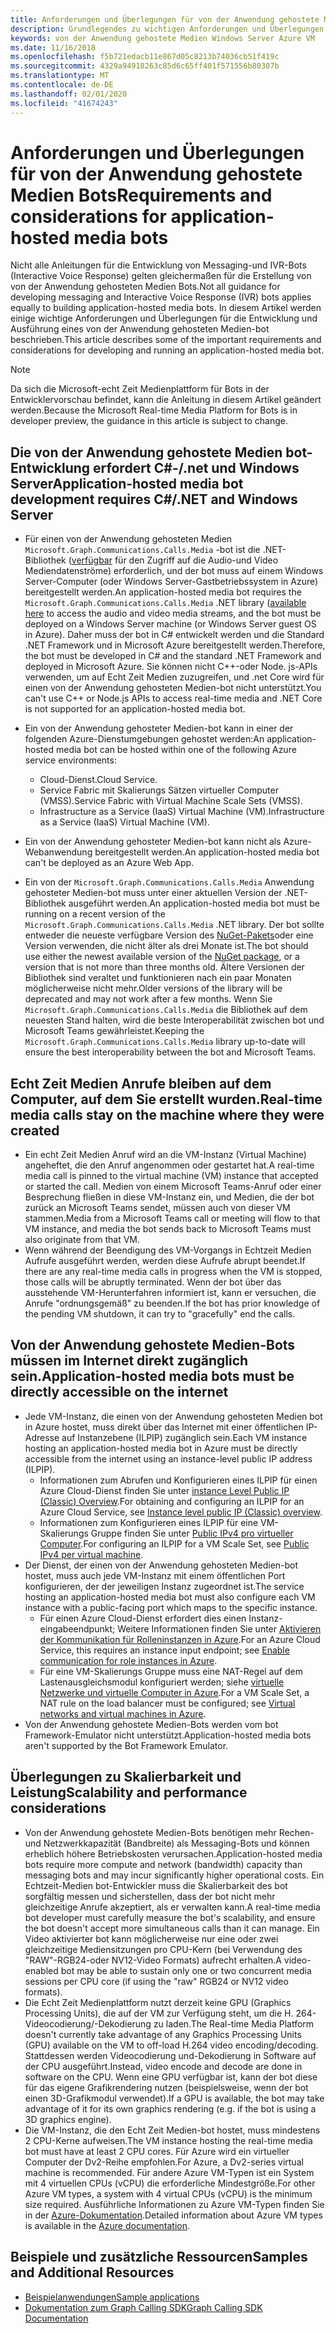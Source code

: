 ```yaml
---
title: Anforderungen und Überlegungen für von der Anwendung gehostete Medien Bots
description: Grundlegendes zu wichtigen Anforderungen und Überlegungen im Zusammenhang mit der Erstellung von von der Anwendung gehosteten Medien Bots für Microsoft Teams.
keywords: von der Anwendung gehostete Medien Windows Server Azure VM
ms.date: 11/16/2018
ms.openlocfilehash: f5b721edacb11e867d05c8213b74036cb51f419c
ms.sourcegitcommit: 4329a94918263c85d6c65ff401f571556b80307b
ms.translationtype: MT
ms.contentlocale: de-DE
ms.lasthandoff: 02/01/2020
ms.locfileid: "41674243"
---
```

# <a name="requirements-and-considerations-for-application-hosted-media-bots"></a><span data-ttu-id="e847b-104">Anforderungen und Überlegungen für von der Anwendung gehostete Medien Bots</span><span class="sxs-lookup"><span data-stu-id="e847b-104">Requirements and considerations for application-hosted media bots</span></span>

<span data-ttu-id="e847b-105">Nicht alle Anleitungen für die Entwicklung von Messaging-und IVR-Bots (Interactive Voice Response) gelten gleichermaßen für die Erstellung von von der Anwendung gehosteten Medien Bots.</span><span class="sxs-lookup"><span data-stu-id="e847b-105">Not all guidance for developing messaging and Interactive Voice Response (IVR) bots applies equally to building application-hosted media bots.</span></span> <span data-ttu-id="e847b-106">In diesem Artikel werden einige wichtige Anforderungen und Überlegungen für die Entwicklung und Ausführung eines von der Anwendung gehosteten Medien-bot beschrieben.</span><span class="sxs-lookup"><span data-stu-id="e847b-106">This article describes some of the important requirements and considerations for developing and running an application-hosted media bot.</span></span>

> [!NOTE]
> <span data-ttu-id="e847b-107">Da sich die Microsoft-echt Zeit Medienplattform für Bots in der Entwicklervorschau befindet, kann die Anleitung in diesem Artikel geändert werden.</span><span class="sxs-lookup"><span data-stu-id="e847b-107">Because the Microsoft Real-time Media Platform for Bots is in developer preview, the guidance in this article is subject to change.</span></span>

## <a name="application-hosted-media-bot-development-requires-cnet-and-windows-server"></a><span data-ttu-id="e847b-108">Die von der Anwendung gehostete Medien bot-Entwicklung erfordert C#-/.net und Windows Server</span><span class="sxs-lookup"><span data-stu-id="e847b-108">Application-hosted media bot development requires C#/.NET and Windows Server</span></span>

- <span data-ttu-id="e847b-109">Für einen von der Anwendung gehosteten Medien `Microsoft.Graph.Communications.Calls.Media` -bot ist die .NET-Bibliothek ([verfügbar](https://www.nuget.org/packages/Microsoft.Graph.Communications.Calls.Media/) für den Zugriff auf die Audio-und Video Mediendatenströme) erforderlich, und der bot muss auf einem Windows Server-Computer (oder Windows Server-Gastbetriebssystem in Azure) bereitgestellt werden.</span><span class="sxs-lookup"><span data-stu-id="e847b-109">An application-hosted media bot requires the `Microsoft.Graph.Communications.Calls.Media` .NET library ([available here](https://www.nuget.org/packages/Microsoft.Graph.Communications.Calls.Media/) to access the audio and video media streams, and the bot must be deployed on a Windows Server machine (or Windows Server guest OS in Azure).</span></span> <span data-ttu-id="e847b-110">Daher muss der bot in C# entwickelt werden und die Standard .NET Framework und in Microsoft Azure bereitgestellt werden.</span><span class="sxs-lookup"><span data-stu-id="e847b-110">Therefore, the bot must be developed in C# and the standard .NET Framework and deployed in Microsoft Azure.</span></span> <span data-ttu-id="e847b-111">Sie können nicht C++-oder Node. js-APIs verwenden, um auf Echt Zeit Medien zuzugreifen, und .net Core wird für einen von der Anwendung gehosteten Medien-bot nicht unterstützt.</span><span class="sxs-lookup"><span data-stu-id="e847b-111">You can't use C++ or Node.js APIs to access real-time media and .NET Core is not supported for an application-hosted media bot.</span></span>

- <span data-ttu-id="e847b-112">Ein von der Anwendung gehosteter Medien-bot kann in einer der folgenden Azure-Dienstumgebungen gehostet werden:</span><span class="sxs-lookup"><span data-stu-id="e847b-112">An application-hosted media bot can be hosted within one of the following Azure service environments:</span></span>
  - <span data-ttu-id="e847b-113">Cloud-Dienst.</span><span class="sxs-lookup"><span data-stu-id="e847b-113">Cloud Service.</span></span>
  - <span data-ttu-id="e847b-114">Service Fabric mit Skalierungs Sätzen virtueller Computer (VMSS).</span><span class="sxs-lookup"><span data-stu-id="e847b-114">Service Fabric with Virtual Machine Scale Sets (VMSS).</span></span>
  - <span data-ttu-id="e847b-115">Infrastructure as a Service (IaaS) Virtual Machine (VM).</span><span class="sxs-lookup"><span data-stu-id="e847b-115">Infrastructure as a Service (IaaS) Virtual Machine (VM).</span></span>  
  
- <span data-ttu-id="e847b-116">Ein von der Anwendung gehosteter Medien-bot kann nicht als Azure-Webanwendung bereitgestellt werden.</span><span class="sxs-lookup"><span data-stu-id="e847b-116">An application-hosted media bot can't be deployed as an Azure Web App.</span></span>

- <span data-ttu-id="e847b-117">Ein von der `Microsoft.Graph.Communications.Calls.Media` Anwendung gehosteter Medien-bot muss unter einer aktuellen Version der .NET-Bibliothek ausgeführt werden.</span><span class="sxs-lookup"><span data-stu-id="e847b-117">An application-hosted media bot must be running on a recent version of the `Microsoft.Graph.Communications.Calls.Media` .NET library.</span></span> <span data-ttu-id="e847b-118">Der bot sollte entweder die neueste verfügbare Version des [NuGet-Pakets](https://www.nuget.org/packages/Microsoft.Graph.Communications.Calls.Media/)oder eine Version verwenden, die nicht älter als drei Monate ist.</span><span class="sxs-lookup"><span data-stu-id="e847b-118">The bot should use either the newest available version of the [NuGet package](https://www.nuget.org/packages/Microsoft.Graph.Communications.Calls.Media/), or a version that is not more than three months old.</span></span> <span data-ttu-id="e847b-119">Ältere Versionen der Bibliothek sind veraltet und funktionieren nach ein paar Monaten möglicherweise nicht mehr.</span><span class="sxs-lookup"><span data-stu-id="e847b-119">Older versions of the library will be deprecated and may not work after a few months.</span></span> <span data-ttu-id="e847b-120">Wenn Sie `Microsoft.Graph.Communications.Calls.Media` die Bibliothek auf dem neuesten Stand halten, wird die beste Interoperabilität zwischen bot und Microsoft Teams gewährleistet.</span><span class="sxs-lookup"><span data-stu-id="e847b-120">Keeping the `Microsoft.Graph.Communications.Calls.Media` library up-to-date will ensure the best interoperability between the bot and Microsoft Teams.</span></span>

## <a name="real-time-media-calls-stay-on-the-machine-where-they-were-created"></a><span data-ttu-id="e847b-121">Echt Zeit Medien Anrufe bleiben auf dem Computer, auf dem Sie erstellt wurden.</span><span class="sxs-lookup"><span data-stu-id="e847b-121">Real-time media calls stay on the machine where they were created</span></span>

- <span data-ttu-id="e847b-122">Ein echt Zeit Medien Anruf wird an die VM-Instanz (Virtual Machine) angeheftet, die den Anruf angenommen oder gestartet hat.</span><span class="sxs-lookup"><span data-stu-id="e847b-122">A real-time media call is pinned to the virtual machine (VM) instance that accepted or started the call.</span></span> <span data-ttu-id="e847b-123">Medien von einem Microsoft Teams-Anruf oder einer Besprechung fließen in diese VM-Instanz ein, und Medien, die der bot zurück an Microsoft Teams sendet, müssen auch von dieser VM stammen.</span><span class="sxs-lookup"><span data-stu-id="e847b-123">Media from a Microsoft Teams call or meeting will flow to that VM instance, and media the bot sends back to Microsoft Teams must also originate from that VM.</span></span>
- <span data-ttu-id="e847b-124">Wenn während der Beendigung des VM-Vorgangs in Echtzeit Medien Aufrufe ausgeführt werden, werden diese Aufrufe abrupt beendet.</span><span class="sxs-lookup"><span data-stu-id="e847b-124">If there are any real-time media calls in progress when the VM is stopped, those calls will be abruptly terminated.</span></span> <span data-ttu-id="e847b-125">Wenn der bot über das ausstehende VM-Herunterfahren informiert ist, kann er versuchen, die Anrufe "ordnungsgemäß" zu beenden.</span><span class="sxs-lookup"><span data-stu-id="e847b-125">If the bot has prior knowledge of the pending VM shutdown, it can try to "gracefully" end the calls.</span></span>

## <a name="application-hosted-media-bots-must-be-directly-accessible-on-the-internet"></a><span data-ttu-id="e847b-126">Von der Anwendung gehostete Medien-Bots müssen im Internet direkt zugänglich sein.</span><span class="sxs-lookup"><span data-stu-id="e847b-126">Application-hosted media bots must be directly accessible on the internet</span></span>

- <span data-ttu-id="e847b-127">Jede VM-Instanz, die einen von der Anwendung gehosteten Medien bot in Azure hostet, muss direkt über das Internet mit einer öffentlichen IP-Adresse auf Instanzebene (ILPIP) zugänglich sein.</span><span class="sxs-lookup"><span data-stu-id="e847b-127">Each VM instance hosting an application-hosted media bot in Azure must be directly accessible from the internet using an instance-level public IP address (ILPIP).</span></span>
  - <span data-ttu-id="e847b-128">Informationen zum Abrufen und Konfigurieren eines ILPIP für einen Azure Cloud-Dienst finden Sie unter [instance Level Public IP (Classic) Overview](/azure/virtual-network/virtual-networks-instance-level-public-ip).</span><span class="sxs-lookup"><span data-stu-id="e847b-128">For obtaining and configuring an ILPIP for an Azure Cloud Service, see [Instance level public IP (Classic) overview](/azure/virtual-network/virtual-networks-instance-level-public-ip).</span></span>
  - <span data-ttu-id="e847b-129">Informationen zum Konfigurieren eines ILPIP für eine VM-Skalierungs Gruppe finden Sie unter [Public IPv4 pro virtueller Computer](/azure/virtual-machine-scale-sets/virtual-machine-scale-sets-networking#public-ipv4-per-virtual-machine).</span><span class="sxs-lookup"><span data-stu-id="e847b-129">For configuring an ILPIP for a VM Scale Set, see [Public IPv4 per virtual machine](/azure/virtual-machine-scale-sets/virtual-machine-scale-sets-networking#public-ipv4-per-virtual-machine).</span></span>
- <span data-ttu-id="e847b-130">Der Dienst, der einen von der Anwendung gehosteten Medien-bot hostet, muss auch jede VM-Instanz mit einem öffentlichen Port konfigurieren, der der jeweiligen Instanz zugeordnet ist.</span><span class="sxs-lookup"><span data-stu-id="e847b-130">The service hosting an application-hosted media bot must also configure each VM instance with a public-facing port which maps to the specific instance.</span></span>
  - <span data-ttu-id="e847b-131">Für einen Azure Cloud-Dienst erfordert dies einen Instanz-eingabeendpunkt; Weitere Informationen finden Sie unter [Aktivieren der Kommunikation für Rolleninstanzen in Azure](/azure/cloud-services/cloud-services-enable-communication-role-instances).</span><span class="sxs-lookup"><span data-stu-id="e847b-131">For an Azure Cloud Service, this requires an instance input endpoint; see [Enable communication for role instances in Azure](/azure/cloud-services/cloud-services-enable-communication-role-instances).</span></span>
  - <span data-ttu-id="e847b-132">Für eine VM-Skalierungs Gruppe muss eine NAT-Regel auf dem Lastenausgleichsmodul konfiguriert werden; siehe [virtuelle Netzwerke und virtuelle Computer in Azure](/azure/virtual-machines/windows/network-overview).</span><span class="sxs-lookup"><span data-stu-id="e847b-132">For a VM Scale Set, a NAT rule on the load balancer must be configured; see [Virtual networks and virtual machines in Azure](/azure/virtual-machines/windows/network-overview).</span></span>
- <span data-ttu-id="e847b-133">Von der Anwendung gehostete Medien-Bots werden vom bot Framework-Emulator nicht unterstützt.</span><span class="sxs-lookup"><span data-stu-id="e847b-133">Application-hosted media bots aren't supported by the Bot Framework Emulator.</span></span>

## <a name="scalability-and-performance-considerations"></a><span data-ttu-id="e847b-134">Überlegungen zu Skalierbarkeit und Leistung</span><span class="sxs-lookup"><span data-stu-id="e847b-134">Scalability and performance considerations</span></span>

- <span data-ttu-id="e847b-135">Von der Anwendung gehostete Medien-Bots benötigen mehr Rechen-und Netzwerkkapazität (Bandbreite) als Messaging-Bots und können erheblich höhere Betriebskosten verursachen.</span><span class="sxs-lookup"><span data-stu-id="e847b-135">Application-hosted media bots require more compute and network (bandwidth) capacity than messaging bots and may incur significantly higher operational costs.</span></span> <span data-ttu-id="e847b-136">Ein Echtzeit-Medien bot-Entwickler muss die Skalierbarkeit des bot sorgfältig messen und sicherstellen, dass der bot nicht mehr gleichzeitige Anrufe akzeptiert, als er verwalten kann.</span><span class="sxs-lookup"><span data-stu-id="e847b-136">A real-time media bot developer must carefully measure the bot's scalability, and ensure the bot doesn't accept more simultaneous calls than it can manage.</span></span> <span data-ttu-id="e847b-137">Ein Video aktivierter bot kann möglicherweise nur eine oder zwei gleichzeitige Mediensitzungen pro CPU-Kern (bei Verwendung des "RAW"-RGB24-oder NV12-Video Formats) aufrecht erhalten.</span><span class="sxs-lookup"><span data-stu-id="e847b-137">A video-enabled bot may be able to sustain only one or two concurrent media sessions per CPU core (if using the "raw" RGB24 or NV12 video formats).</span></span>
- <span data-ttu-id="e847b-138">Die Echt Zeit Medienplattform nutzt derzeit keine GPU (Graphics Processing Units), die auf der VM zur Verfügung steht, um die H. 264-Videocodierung/-Dekodierung zu laden.</span><span class="sxs-lookup"><span data-stu-id="e847b-138">The Real-time Media Platform doesn't currently take advantage of any Graphics Processing Units (GPU) available on the VM to off-load H.264 video encoding/decoding.</span></span> <span data-ttu-id="e847b-139">Stattdessen werden Videocodierung und-Dekodierung in Software auf der CPU ausgeführt.</span><span class="sxs-lookup"><span data-stu-id="e847b-139">Instead, video encode and decode are done in software on the CPU.</span></span> <span data-ttu-id="e847b-140">Wenn eine GPU verfügbar ist, kann der bot diese für das eigene Grafikrendering nutzen (beispielsweise, wenn der bot einen 3D-Grafikmodul verwendet).</span><span class="sxs-lookup"><span data-stu-id="e847b-140">If a GPU is available, the bot may take advantage of it for its own graphics rendering (e.g. if the bot is using a 3D graphics engine).</span></span>
- <span data-ttu-id="e847b-141">Die VM-Instanz, die den Echt Zeit Medien-bot hostet, muss mindestens 2 CPU-Kerne aufweisen.</span><span class="sxs-lookup"><span data-stu-id="e847b-141">The VM instance hosting the real-time media bot must have at least 2 CPU cores.</span></span> <span data-ttu-id="e847b-142">Für Azure wird ein virtueller Computer der Dv2-Reihe empfohlen.</span><span class="sxs-lookup"><span data-stu-id="e847b-142">For Azure, a Dv2-series virtual machine is recommended.</span></span> <span data-ttu-id="e847b-143">Für andere Azure VM-Typen ist ein System mit 4 virtuellen CPUs (vCPU) die erforderliche Mindestgröße.</span><span class="sxs-lookup"><span data-stu-id="e847b-143">For other Azure VM types, a system with 4 virtual CPUs (vCPU) is the minimum size required.</span></span> <span data-ttu-id="e847b-144">Ausführliche Informationen zu Azure VM-Typen finden Sie in der [Azure-Dokumentation](/azure/virtual-machines/windows/sizes-general).</span><span class="sxs-lookup"><span data-stu-id="e847b-144">Detailed information about Azure VM types is available in the [Azure documentation](/azure/virtual-machines/windows/sizes-general).</span></span>

## <a name="samples-and-additional-resources"></a><span data-ttu-id="e847b-145">Beispiele und zusätzliche Ressourcen</span><span class="sxs-lookup"><span data-stu-id="e847b-145">Samples and Additional Resources</span></span>

- [<span data-ttu-id="e847b-146">Beispielanwendungen</span><span class="sxs-lookup"><span data-stu-id="e847b-146">Sample applications</span></span>](https://github.com/microsoftgraph/microsoft-graph-comms-samples/tree/master/Samples/V1.0Samples/LocalMediaSamples)
- [<span data-ttu-id="e847b-147">Dokumentation zum Graph Calling SDK</span><span class="sxs-lookup"><span data-stu-id="e847b-147">Graph Calling SDK Documentation</span></span>](https://microsoftgraph.github.io/microsoft-graph-comms-samples/docs/)
